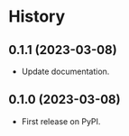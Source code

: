 # History

## 0.1.1 (2023-03-08)

-   Update documentation.

## 0.1.0 (2023-03-08)

-   First release on PyPI.
